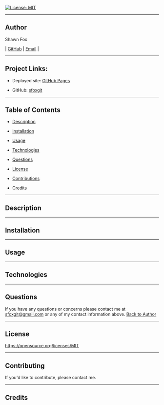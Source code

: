 [![License: MIT](https://img.shields.io/badge/License-MIT-yellow.svg)](https://opensource.org/licenses/MIT)
  
---
## Author
  
Shawn Fox
  
  
| [GitHub](https://github.com/sfoxgit) | [Email](sfoxgit@gmail.com) |
  
---
## Project Links:
  
- Deployed site: [GitHub Pages]()
  
- GitHub: [sfoxgit](https://github.com/sfoxgit/crypto)
  
---
## Table of Contents
  
- [Description](##Description)
  
- [Installation](##Installation)
  
- [Usage](##Usage)
  
- [Technologies](##Technologies)
  
- [Questions](##Questions)
  
- [License](##License)
  
- [Contributions](##Contributing)
  
- [Credits](##Credits)
  
---
## Description
  
---
## Installation
  
---
## Usage
  
---
## Technologies
  
---
## Questions
  
If you have any questions or concerns please contact me at sfoxgit@gmail.com or any of my contact information above. [Back to Author](##Author) 
  
--- 
 
## License 
 
https://opensource.org/licenses/MIT
  
---
## Contributing
  
If you'd like to contribute, please contact me.
  
---
## Credits
  

  

